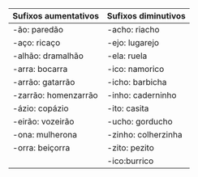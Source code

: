 | Sufixos aumentativos | Sufixos diminutivos |
| -------------------- | ------------------- |
| -ão: paredão         | -acho: riacho       |
| -aço: ricaço         | -ejo: lugarejo      |
| -alhão: dramalhão    | -ela: ruela         |
| -arra: bocarra       | -ico: namorico      |
| -arrão: gatarrão     | -icho: barbicha     |
| -zarrão: homenzarrão | -inho: caderninho   |
| -ázio: copázio       | -ito: casita        |
| -eirão: vozeirão     | -ucho: gorducho     |
| -ona: mulherona      | -zinho: colherzinha |
| -orra: beiçorra      | -zito: pezito       |
|                      | -ico:burrico        |
